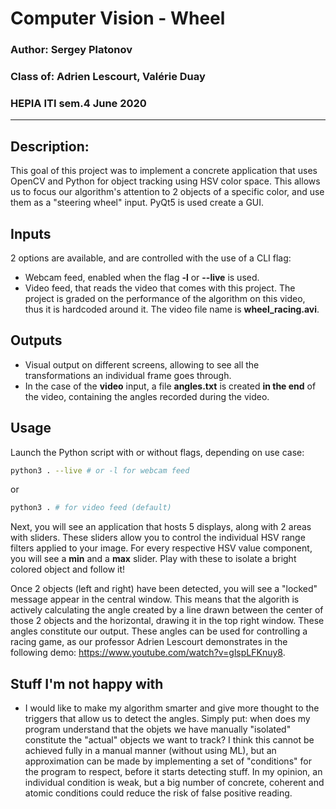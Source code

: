 # Computer Vision - Wheel
### Author: Sergey Platonov
### Class of: Adrien Lescourt,  Valérie Duay
### HEPIA ITI sem.4 June 2020
___
## Description:
This goal of this project was to implement a concrete application that uses OpenCV and Python for object tracking using HSV color space. This allows us to focus our algorithm's attention to 2 objects of a specific color, and use them as a "steering wheel" input. PyQt5 is used create a GUI.

## Inputs
2 options are available, and are controlled with the use of a CLI flag:
* Webcam feed, enabled when the flag __-l__ or __--live__ is used.
* Video feed, that reads the video that comes with this project. The project is graded on the performance of the algorithm on this video, thus it is hardcoded around it. The video file name is __wheel_racing.avi__.

## Outputs
* Visual output on different screens, allowing to see all the transformations an individual frame goes through.
* In the case of the __video__ input, a file __angles.txt__ is created __in the end__ of the video, containing the angles recorded during the video. 

## Usage
Launch the Python script with or without flags, depending on use case:
```bash
python3 . --live # or -l for webcam feed
```
or
```bash
python3 . # for video feed (default)
```

Next, you will see an application that hosts 5 displays, along with 2 areas with sliders. These sliders allow you to control the individual HSV range filters applied to your image. For every respective HSV value component, you will see a __min__ and a __max__ slider.  Play with these to isolate a bright colored object and follow it!

Once 2 objects (left and right) have been detected, you will see a "locked" message appear in the central window. This means that the algorith is actively calculating the angle created by a line drawn between the center of those 2 objects and the horizontal, drawing it in the top right window. These angles constitute our output. These angles can be used for controlling a racing game, as our professor Adrien Lescourt demonstrates in the following demo: https://www.youtube.com/watch?v=glspLFKnuy8. 

## Stuff I'm not happy with
* I would like to make my algorithm smarter and give more thought to the triggers that allow us to detect the angles. Simply put: when does my program understand that the objets we have manually "isolated" constitute the "actual" objects we want to track? I think this cannot be achieved fully in a manual manner (without using ML), but an approximation can be made by implementing a set of "conditions" for the program to respect, before it starts detecting stuff. In my opinion, an individual condition is weak, but a big number of concrete, coherent and atomic conditions could reduce the risk of false positive reading.
